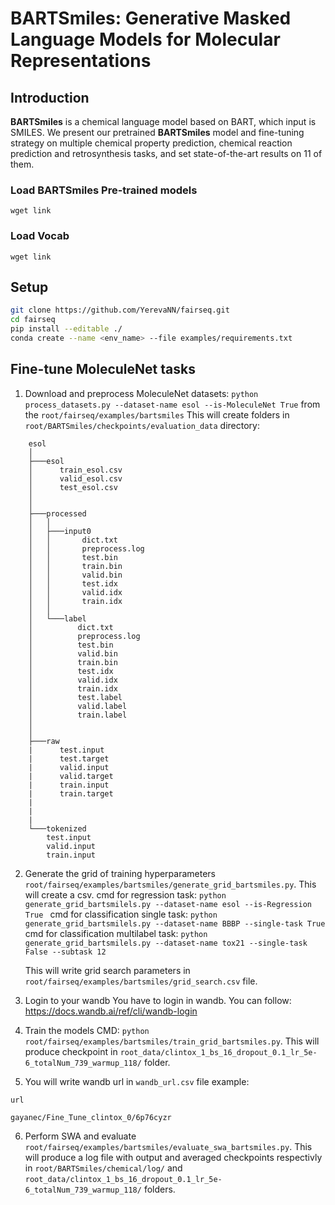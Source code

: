 # BARTSmiles: Generative Masked Language Models for Molecular Representations

## Introduction
**BARTSmiles** is a chemical language model based on BART, which input is SMILES.
We present our pretrained **BARTSmiles** model and fine-tuning strategy on multiple chemical property prediction, chemical reaction prediction and retrosynthesis tasks, and set state-of-the-art results on 11 of them.

### Load BARTSmiles Pre-trained models
`wget link`

### Load Vocab
`wget link`

## Setup 
```bash 
git clone https://github.com/YerevaNN/fairseq.git
cd fairseq
pip install --editable ./
conda create --name <env_name> --file examples/requirements.txt
```


## Fine-tune MoleculeNet tasks

1) Download and preprocess MoleculeNet datasets: `python process_datasets.py --dataset-name esol --is-MoleculeNet True` from the `root/fairseq/examples/bartsmiles`
    This will create folders in `root/BARTSmiles/checkpoints/evaluation_data` directory: 

```
    esol
    │
    ├───esol
    │      train_esol.csv
    │      valid_esol.csv
    │      test_esol.csv
    │
    │
    ├───processed
    │   │
    │   ├───input0
    │   │       dict.txt
    │   │       preprocess.log
    │   │       test.bin
    │   │       train.bin
    │   │       valid.bin
    │   │       test.idx
    │   │       valid.idx
    │   │       train.idx
    │   │
    │   └───label
    │          dict.txt
    │          preprocess.log
    │          test.bin
    │          valid.bin
    │          train.bin
    │          test.idx
    │          valid.idx
    │          train.idx 
    │          test.label
    │          valid.label
    │          train.label
    │
    │
    ├───raw
    |      test.input
    |      test.target
    |      valid.input
    |      valid.target
    |      train.input
    |      train.target
    |   
    |
    |
    └───tokenized
        test.input
        valid.input
        train.input
```


2) Generate the grid of training hyperparameters `root/fairseq/examples/bartsmiles/generate_grid_bartsmiles.py`. This will create a csv.
    cmd for regression task: `python generate_grid_bartsmilels.py --dataset-name esol --is-Regression True `
    cmd for classification single task: `python generate_grid_bartsmilels.py --dataset-name BBBP --single-task True`
    cmd for classification multilabel task: `python generate_grid_bartsmilels.py --dataset-name tox21 --single-task False --subtask 12`

    This will write grid search parameters in `root/fairseq/examples/bartsmiles/grid_search.csv` file.

3) Login to your wandb
    You have to login in wandb.
    You can follow: https://docs.wandb.ai/ref/cli/wandb-login 


4) Train the models 
CMD: `python root/fairseq/examples/bartsmiles/train_grid_bartsmiles.py`. 
This will produce checkpoint in `root_data/clintox_1_bs_16_dropout_0.1_lr_5e-6_totalNum_739_warmup_118/` folder.

5) You will write wandb url in `wandb_url.csv` file 
example:


``` 
url

gayanec/Fine_Tune_clintox_0/6p76cyzr
```


6) Perform SWA and evaluate `root/fairseq/examples/bartsmiles/evaluate_swa_bartsmiles.py`. This will produce a log file with output and averaged checkpoints respectivly in   `root/BARTSmiles/chemical/log/`  and `root_data/clintox_1_bs_16_dropout_0.1_lr_5e-6_totalNum_739_warmup_118/` folders.